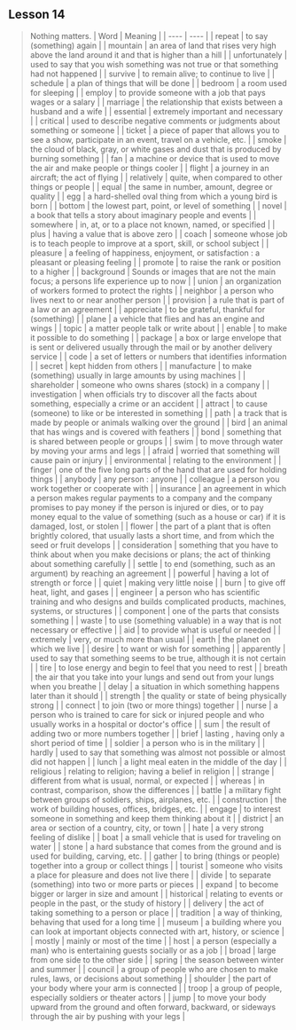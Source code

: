 ## Lesson 14
> Nothing matters.
| Word | Meaning |
| ---- | ---- |
| repeat | to say (something) again |
| mountain | an area of land that rises very high above the land around it and that is higher than a hill |
| unfortunately | used to say that you wish something was not true or that something had not happened |
| survive | to remain alive;  to continue to live |
| schedule | a plan of things that will be done |
| bedroom | a room used for sleeping |
| employ | to provide someone with a job that pays wages or a salary |
| marriage | the relationship that exists between a husband and a wife |
| essential | extremely important and necessary |
| critical | used to describe negative comments or judgments about something or someone |
| ticket | a piece of paper that allows you to see a show, participate in an event, travel on a vehicle, etc. |
| smoke | the cloud of black, gray, or white gases and dust that is produced by burning something |
| fan | a machine or device that is used to move the air and make people or things cooler |
| flight | a journey in an aircraft; the act of flying |
| relatively | quite, when compared to other things or people |
| equal | the same in number, amount, degree or quality |
| egg | a hard-shelled oval thing from which a young bird is born |
| bottom | the lowest part, point, or level of something |
| novel | a book that tells a story about imaginary people and events |
| somewhere | in, at, or to a place not known, named, or specified |
| plus | having a value that is above zero |
| coach | someone whose job is to teach people to improve at a sport, skill, or school subject |
| pleasure | a feeling of happiness, enjoyment, or satisfaction : a pleasant or pleasing feeling |
| promote | to raise the rank or position to a higher |
| background | Sounds or images that are not the main focus; a persons life experience up to now |
| union | an organization of workers formed to protect the rights |
| neighbor | a person who lives next to or near another person |
| provision | a rule that is part of a law or an agreement |
| appreciate | to be grateful, thankful for (something) |
| plane | a vehicle that flies and has an engine and wings |
| topic | a matter people talk or write about |
| enable | to make it possible to do something |
| package | a box or large envelope that is sent or delivered usually through the mail or by another delivery service |
| code | a set of letters or numbers that identifies information |
| secret | kept hidden from others |
| manufacture | to make (something) usually in large amounts by using machines |
| shareholder | someone who owns shares (stock) in a company |
| investigation | when officials try to discover all the facts about something, especially a crime or an accident |
| attract | to cause (someone) to like or be interested in something |
| path | a track that is made by people or animals walking over the ground |
| bird | an animal that has wings and is covered with feathers |
| bond | something that is shared between people or groups |
| swim | to move through water by moving your arms and legs |
| afraid | worried that something will cause pain or injury |
| environmental | relating to the environment |
| finger | one of the five long parts of the hand that are used for holding things |
| anybody | any person : anyone |
| colleague | a person you work together or cooperate with |
| insurance | an agreement in which a person makes regular payments to a company and the company promises to pay money if the person is injured or dies, or to pay money equal to the value of something (such as a house or car) if it is damaged, lost, or stolen |
| flower | the part of a plant that is often brightly colored, that usually lasts a short time, and from which the seed or fruit develops |
| consideration | something that you have to think about when you make decisions or plans; the act of thinking about something carefully |
| settle | to end (something, such as an argument) by reaching an agreement |
| powerful | having a lot of strength or force |
| quiet | making very little noise |
| burn | to give off heat, light, and gases |
| engineer | a person who has scientific training and who designs and builds complicated products, machines, systems, or structures |
| component | one of the parts that consists something |
| waste | to use (something valuable) in a way that is not necessary or effective |
| aid | to provide what is useful or needed |
| extremely | very, or much more than usual |
| earth | the planet on which we live |
| desire | to want or wish for something |
| apparently | used to say that something seems to be true, although it is not certain |
| tire | to lose energy and begin to feel that you need to rest |
| breath | the air that you take into your lungs and send out from your lungs when you breathe |
| delay | a situation in which something happens later than it should |
| strength | the quality or state of being physically strong |
| connect | to join (two or more things) together |
| nurse | a person who is trained to care for sick or injured people and who usually works in a hospital or doctor's office |
| sum | the result of adding two or more numbers together |
| brief | lasting , having only a short period of time |
| soldier | a person who is in the military |
| hardly | used to say that something was almost not possible or almost did not happen |
| lunch | a light meal eaten in the middle of the day |
| religious | relating to religion; having a belief in religion |
| strange | different from what is usual, normal, or expected |
| whereas | in contrast, comparison, show the differences |
| battle | a military fight between groups of soldiers, ships, airplanes, etc. |
| construction | the work of building houses, offices, bridges, etc. |
| engage | to interest someone in something and keep them thinking about it |
| district | an area or section of a country, city, or town |
| hate | a very strong feeling of dislike |
| boat | a small vehicle that is used for traveling on water |
| stone | a hard substance that comes from the ground and is used for building, carving, etc. |
| gather | to bring (things or people) together into a group or collect things |
| tourist | someone who visits a place for pleasure and does not live there |
| divide | to separate (something) into two or more parts or pieces |
| expand | to become bigger or larger in size and amount |
| historical | relating to events or people in the past, or the study of history |
| delivery | the act of taking something to a person or place |
| tradition | a way of thinking, behaving that used for a long time |
| museum | a building where you can look at important objects connected with art, history, or science |
| mostly | mainly or most of the time |
| host | a person (especially a man) who is entertaining guests socially or as a job |
| broad | large from one side to the other side |
| spring | the season between winter and summer |
| council | a group of people who are chosen to make rules, laws, or decisions about something |
| shoulder | the part of your body where your arm is connected |
| troop | a group of people, especially soldiers or theater actors |
| jump | to move your body upward from the ground and often forward, backward, or sideways through the air by pushing with your legs |
